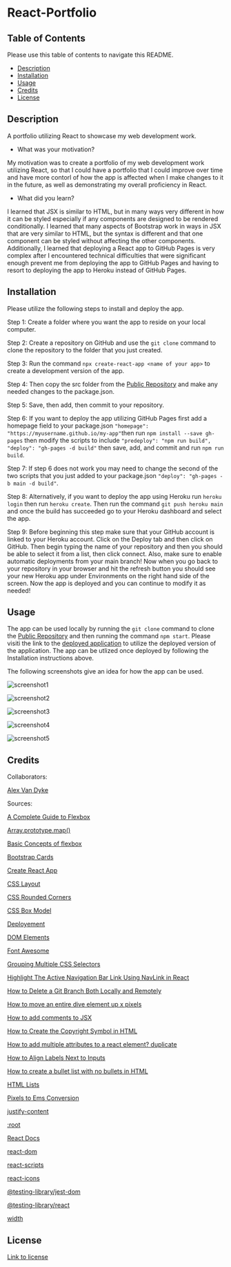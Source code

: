 # React-Portfolio

## Table of Contents

Please use this table of contents to navigate this README.

- [Description](#description)
- [Installation](#installation)
- [Usage](#usage)
- [Credits](#credits)
- [License](#license)

## Description

A portfolio utilizing React to showcase my web development work.

- What was your motivation?

My motivation was to create a portfolio of my web development work utilizing React, so that I could have a portfolio that I could improve over time and have more contorl of how the app is affected when I make changes to it in the future, as well as demonstrating my overall proficiency in React.

- What did you learn?

I learned that JSX is similar to HTML, but in many ways very different in how it can be styled especially if any components are designed to be rendered conditionally. I learned that many aspects of Bootstrap work in ways in JSX that are very similar to HTML, but the syntax is different and that one component can be styled without affecting the other components. Additionally, I learned that deploying a React app to GitHub Pages is very complex after I encountered technical difficulties that were significant enough prevent me from deploying the app to GitHub Pages and having to resort to deploying the app to Heroku instead of GitHub Pages.

## Installation

Please utilize the following steps to install and deploy the app.

Step 1: Create a folder where you want the app to reside on your local computer.

Step 2: Create a repository on GitHub and use the `git clone` command to clone the repository to the folder that you just created.

Step 3: Run the command `npx create-react-app <name of your app>` to create a development version of the app.

Step 4: Then copy the src folder from the [Public Repository](https://github.com/AlexandertheGreat491/React-Portfolio.git) and make any needed changes to the package.json.

Step 5: Save, then add, then commit to your repository.

Step 6: If you want to deploy the app utilizing GitHub Pages first add a homepage field to your package.json `"homepage": "https://myusername.github.io/my-app"`then run `npm install --save gh-pages` then modify the scripts to include `"predeploy": "npm run build", "deploy": "gh-pages -d build"` then save, add, and commit and run `npm run build`.

Step 7: If step 6 does not work you may need to change the second of the two scripts that you just added to your package.json `"deploy": "gh-pages -b main -d build"`.

Step 8: Alternatively, if you want to deploy the app using Heroku run `heroku login` then run `heroku create`. Then run the command `git push heroku main` and once the build has succeeded go to your Heroku dashboard and select the app.

Step 9: Before beginning this step make sure that your GitHub account is linked to your Heroku account. Click on the Deploy tab and then click on GitHub. Then begin typing the name of your repository and then you should be able to select it from a list, then click connect. Also, make sure to enable automatic deployments from your main branch! Now when you go back to your repository in your browser and hit the refresh button you should see your new Heroku app under Environments on the right hand side of the screen. Now the app is deployed and you can continue to modify it as needed!

## Usage

The app can be used locally by running the `git clone` command to clone the [Public Repository](https://github.com/AlexandertheGreat491/React-Portfolio.git) and then running the command `npm start`. Please visiti the link to the [deployed application](https://blooming-spire-21092.herokuapp.com/) to utilize the deployed version of the application. The app can be utlized once deployed by following the Installation instructions above.

The following screenshots give an idea for how the app can be used.

           
![screenshot1](https://user-images.githubusercontent.com/64184203/189713518-d50107db-0616-4d53-bf30-e834e960b950.jpg)

![screenshot2](https://user-images.githubusercontent.com/64184203/189713707-8f2ae7a3-4af9-4ece-a492-c0ea69bea547.jpg)

![screenshot3](https://user-images.githubusercontent.com/64184203/189713791-40485b9a-b3ca-4859-a462-72e7939ffcad.jpg)

![screenshot4](https://user-images.githubusercontent.com/64184203/189713832-f2e04cab-8c31-4ef2-8c16-c7b9f36bdb15.jpg)

![screenshot5](https://user-images.githubusercontent.com/64184203/189713870-7c5b3871-2cd0-4375-b579-3fc08e3bb479.jpg)


## Credits

Collaborators:

[Alex Van Dyke](https://github.com/AlexandertheGreat491)

Sources:

[A Complete Guide to Flexbox](https://css-tricks.com/snippets/css/a-guide-to-flexbox/#aa-flexbox-properties)

[Array.prototype.map()](https://developer.mozilla.org/en-US/docs/Web/JavaScript/Reference/Global_Objects/Array/map)

[Basic Concepts of flexbox](https://developer.mozilla.org/en-US/docs/Web/CSS/CSS_Flexible_Box_Layout/Basic_Concepts_of_Flexbox#the_flex_container)

[Bootstrap Cards](https://getbootstrap.com/docs/4.1/components/card/)

[Create React App](https://github.com/facebook/create-react-app)

[CSS Layout](https://www.w3schools.com/css/css_float.asp)

[CSS Rounded Corners](https://www.w3schools.com/css/css3_borders.asp)

[CSS Box Model](https://www.w3schools.com/css/css_boxmodel.asp)

[Deployement](https://create-react-app.dev/docs/deployment/#github-pages)

[DOM Elements](https://reactjs.org/docs/dom-elements.html#style)

[Font Awesome](https://react-icons.github.io/react-icons/icons?name=fa)

[Grouping Multiple CSS Selectors](https://www.thoughtco.com/grouping-multiple-css-selectors-3467065)

[Highlight The Active Navigation Bar Link Using NavLink in React](https://staceycarrillo.medium.com/highlight-the-active-navigation-bar-link-using-navlink-in-react-d44f5d8bf997)

[How to Delete a Git Branch Both Locally and Remotely](https://www.freecodecamp.org/news/how-to-delete-a-git-branch-both-locally-and-remotely/)

[How to move an entire dive element up x pixels](https://stackoverflow.com/questions/7152550/how-to-move-an-entire-div-element-up-x-pixels)

[How to add comments to JSX](https://www.educative.io/answers/how-to-add-comments-in-jsx)

[How to Create the Copyright Symbol in HTML](https://careerkarma.com/blog/html-copyright-symbol/#:~:text=You%20can%20create%20an%20HTML,character%20onto%20the%20web%20page.)

[How to add multiple attributes to a react element? duplicate](https://stackoverflow.com/questions/34846352/how-to-add-multiple-style-attributes-to-a-react-element)

[How to Align Labels Next to Inputs](https://www.w3docs.com/snippets/html/how-to-align-labels-next-to-inputs.html)

[How to create a bullet list with no bullets in HTML](https://www.computerhope.com/issues/ch001704.htm#:~:text=HTML%20example,removes%20any%20bullet%20or%20number.)

[HTML Lists](https://www.w3schools.com/html/html_lists.asp)

[Pixels to Ems Conversion](https://www.w3schools.com/tags/ref_pxtoemconversion.asp)

[justify-content](https://developer.mozilla.org/en-US/docs/Web/CSS/justify-content)

[:root](https://developer.mozilla.org/en-US/docs/Web/CSS/:root)

[React Docs](https://reactjs.org/docs/getting-started.html)

[react-dom](https://www.npmjs.com/package/react-dom)

[react-scripts](https://www.npmjs.com/package/react-scripts)

[react-icons](https://react-icons.github.io/react-icons/)

[@testing-library/jest-dom](https://www.npmjs.com/package/@testing-library/jest-dom)

[@testing-library/react](https://www.npmjs.com/package/@testing-library/react)

[width](https://developer.mozilla.org/en-US/docs/Web/CSS/width)

## License

[Link to license](./LICENSE)
